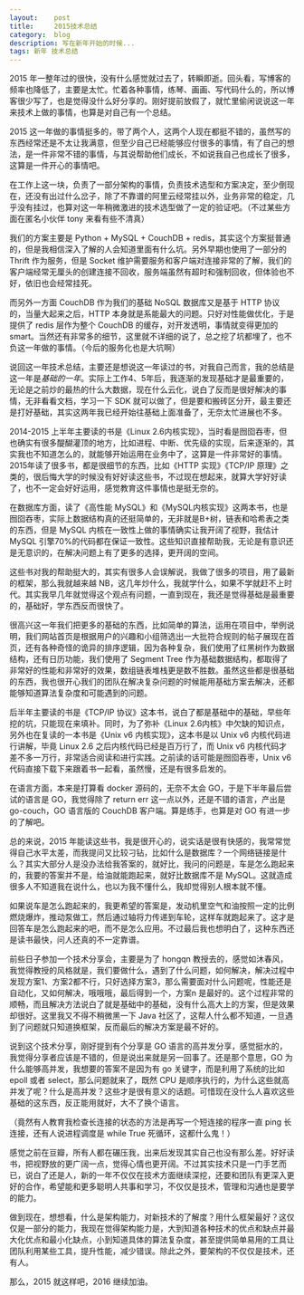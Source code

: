 ```yaml
---
layout:    post
title:     2015技术总结
category:  blog
description: 写在新年开始的时候...
tags: 新年 技术总结
---
```

2015 年一整年过的很快，没有什么感觉就过去了，转瞬即逝。回头看，写博客的频率也降低了，主要是太忙。忙着各种事情，练琴、画画、写代码什么的，所以博客很少写了，也是觉得没什么好分享的。刚好提前放假了，就忙里偷闲说说这一年来技术上做的事情，也算是对自己有一个总结。

2015 这一年做的事情挺多的，带了两个人，这两个人现在都挺不错的，虽然写的东西经常还是不太让我满意，但至少自己已经能够应付很多的事情，有了自己的想法，是一件非常不错的事情，与其说帮助他们成长，不如说我自己也成长了很多，这算是一件开心的事情吧。

在工作上这一块，负责了一部分架构的事情，负责技术选型和方案决定，至少倒现在，还没有出过什么岔子，除了不靠谱的阿里云经常挂以外，业务非常的稳定，几乎没有挂过，也算对这一年稍微激进的技术选型做了一定的验证吧。（不过某些方面在匿名小伙伴 tony 来看有些不清真）

我们的方案主要是 Python + MySQL + CouchDB + redis，其实这个方案挺普通的，但是我相信深入了解的人会知道里面有什么坑。另外早期也使用了一部分的 Thrift 作为服务，但是 Socket 维护需要服务和客户端对连接非常的了解，我们的客户端经常无厘头的创建连接不回收，服务端虽然有超时和强制回收，但体验也不好，依旧也会经常挂死。

而另外一方面 CouchDB 作为我们的基础 NoSQL 数据库又是基于 HTTP 协议的，当量大起来之后，HTTP 本身就是系能最大的问题。只好对性能做优化，于是提供了 redis 层作为整个 CouchDB 的缓存，对开发透明，事情就变得更加的 smart。当然还有非常多的细节，这里就不详细的说了，总之挖了坑都埋了，也不负这一年做的事情。（今后的服务化也是大坑啊）

说回这一年技术总结，主要还是想说这一年读过的书，对我自己而言，我的总结是这一年是*基础的一年*。实际上工作4、5年后，我逐渐的发现基础才是最重要的，无论是之前炒的最热的什么大数据，现在什么云化，说白了反而是很好解决的事情，无非看看文档，学习一下 SDK 就可以做了，但是要和搬砖区分开，最主要还是打好基础，其实这两年我已经开始往基础上面准备了，无奈太忙进展也不多。

2014-2015 上半年主要读的书是《Linux 2.6内核实现》，当时看是囫囵吞枣，但也确实有很多醍醐灌顶的地方，比如进程、中断、优先级的实现，后来逐渐的，其实我也不知道怎么的，就能够开始运用在业务中了，这算是一件非常好的事情。2015年读了很多书，都是很细节的东西，比如《HTTP 实现》《TCP/IP 原理》之类的，很后悔大学的时候没有好好读这些书，不过现在想起来，就算大学好好读了，也不一定会好好运用，感觉教育这件事情也是挺无奈的。

在数据库方面，读了《高性能 MySQL》和《MySQL内核实现》这两本书，也是囫囵吞枣，实际上数据结构真的还挺简单的，无非就是B+树，链表和哈希表之类的东西，但是 MySQL 内核在一致性上做的事情确实让我开阔了视野，我估计 MySQL 引擎70%的代码都在保证一致性。这些知识直接帮助我，无论是有意识还是无意识的，在解决问题上有了更多的选择，更开阔的空间。

这些书对我的帮助挺大的，其实有很多人会误解说，我做了很多的项目，用了最新的框架，那么我就越来越 NB，这几年炒什么，我就学什么，如果不学就赶不上时代。其实我早几年就觉得这个观点有问题，一直到现在，我还是觉得基础是最重要的，基础好，学东西反而很快了。

很高兴这一年我们把更多的基础的东西，比如简单的算法，运用在项目中，举例说明，我们网站首页是根据用户的兴趣和小组筛选出一大批符合规则的帖子展现在首页，还有各种奇怪的诡异的排序逻辑，因为各种复杂，我们使用了红黑树作为数据结构，还有日历功能，我们使用了 Segment Tree 作为基础数据结构，都取得了非常好的性能和非常好的效果，数组链表堆栈更是数不胜数。虽然这些都是很基础的东西，我也很开心我们的团队在解决复杂问题的时候能用基础方案去解决，还都能够知道算法复杂度和可能遇到的问题。

后半年主要读的书是《TCP/IP 协议》这本书，说白了都是基础中的基础，早些年挖的坑，只能现在来填补。同时，为了弥补《Linux 2.6内核》中欠缺的知识点，另外也在复读的一本书是《Unix v6 内核实现》，这本书是以 Unix v6 内核代码进行讲解，毕竟 Linux 2.6 之后内核代码已经是百万行了，而 Unix v6 内核代码才差不多一万行，非常适合阅读和进行实践。之前读的话可能是囫囵吞枣，Unix v6 代码直接下载下来跟着书一起看，虽然慢，还是有很多启发的。

在语言方面，本来是打算看 docker 源码的，无奈不太会 GO，于是下半年最后尝试的语言是 GO，我觉得除了 return err 这一点以外，还是不错的语言，产出是 go-couch，GO 语言版的 CouchDB 客户端。算是练手，也算是对 GO 有进一步的了解吧。

总的来说，2015 年能读这些书，我是很开心的，说实话是很有快感的，我常常觉得自己水平太差，而我提问又比较刁钻，比如什么是数据库？一个网络链接是什么？其实大部分人是没办法给我答案的，就好比，我问的问题是，车是怎么跑起来的，我要的答案并不是，给油就能跑起来，就好比数据库不是 MySQL。这就造成很多人不知道我在说什么，也以为我不懂什么，我却觉得别人根本就不懂。

如果说车是怎么跑起来的，我更希望的答案是，发动机里空气和油按照一定的比例燃烧爆炸，推动泵做工，然后通过轴将力传递到车轮，这样车就跑起来了。这才是回答车是怎么跑起来的吧，而不是怎么应用。不过最后我也想明白了，这种东西还是读书最快，问人还真的不一定靠谱。

前些日子参加一个技术分享会，主要是为了 hongqn 教授去的，感觉如沐春风，我觉得教授的风格就是，我们要做什么，遇到了什么问题，如何解决，解决过程中发现方案1、方案2都不行，只好选择方案3，那么需要面对什么问题呢，性能还是自动化，又如何解决，哦哦哦，最后得到一个，方案n 是最好的。这个过程非常的顺畅，而且解决方法说白了就是基础中的基础，没有什么高大上的方案，但是效果却很好。这里我又不得不稍微黑一下 Java 社区了，这帮人什么都不知道，一旦遇到了问题就只知道换框架，反而最后的解决方案是最不好的。

说到这个技术分享，刚好提到有个分享是 GO 语言的高并发分享，感觉挺水的，我觉得分享者应该是不错的，但是说出来就是另一回事了。还是那个意思，GO 为什么能够高并发，我想要的答案不是因为有 go 关键字，而是利用了系统的比如 epoll 或者 select，那么问题就来了，既然 CPU 是顺序执行的，为什么这些就高并发了呢？什么是高并发？这些才是很有意义的话题。可惜现在没什么人喜欢这些基础的这东西，反正能用就好，大不了换个语言。

（竟然有人教育我检查长连接的状态的方法是再写一个短连接的程序一直 ping 长连接，还有人说进程调度是 while True 死循环，这都什么鬼！）

感觉之前在豆瓣，所有人都在碾压我，出来后发现其实自己也没有那么差。好好读书，把视野放的更广阔一点，觉得心情也更开阔。不过其实技术只是一门手艺而已，说白了还是人，新的一年不仅仅在技术方面继续深挖，还要和团队有更深入更好的合作，希望能和更多聪明人共事和学习，不仅仅是技术，管理和沟通也是要学的能力。

做到现在，想想看，什么是架构能力，对新技术的了解度？用什么框架最好？这仅仅是一部分的能力，我现在觉得架构能力是，大到知道各种技术的优点和缺点并最大化优点和最小化缺点，小到知道具体的算法复杂度，甚至提供简单易用的工具让团队利用某些工具，提升性能，减少错误。除此之外，要架构的不仅仅是技术，还有人。

那么，2015 就这样吧，2016 继续加油。
